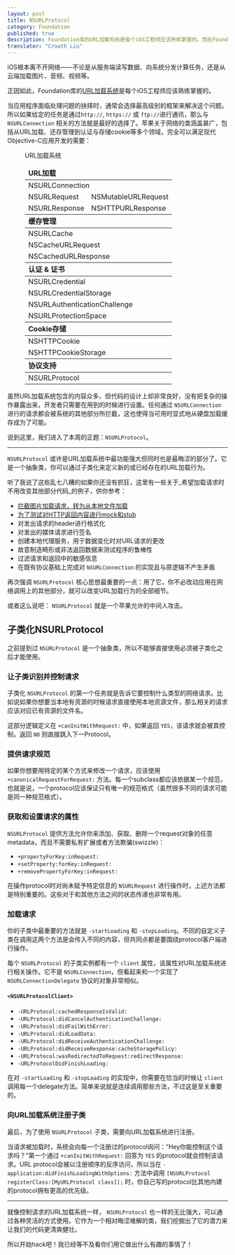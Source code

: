 ```yaml
---
layout: post
title: NSURLProtocol
category: Foundation
published: true
description: Foundation库的URL加载系统是每个iOS工程师应该熟练掌握的。而在Foundation库中所有与网络相关的类和接口中，NSURLProtocol或许是最黑科技的了。
translator: "Croath Liu"
---
```


iOS根本离不开网络——不论是从服务端读写数据、向系统分发计算任务，还是从云端加载图片、音频、视频等。

正因如此，Foundation库的[URL加载系统](https://developer.apple.com/library/mac/#documentation/Cocoa/Conceptual/URLLoadingSystem/URLLoadingSystem.html#//apple_ref/doc/uid/10000165i)是每个iOS工程师应该熟练掌握的。

当应用程序面临处理问题的抉择时，通常会选择最高级别的框架来解决这个问题。所以如果给定的任务是通过`http://`, `https://` 或 `ftp://`进行通讯，那么与 `NSURLConnection` 相关的方法就是最好的选择了。苹果关于网络的类涵盖甚广，包括从URL加载、还存管理到认证与存储cookie等多个领域，完全可以满足现代Objective-C应用开发的需要：

<figure id="url-loading-system">
  <figcaption>URL加载系统</figcaption>
  <table>
    <thead>
      <tr>
        <td colspan="2"><strong>URL加载</strong></td>
      </tr>
    </thead>
    <tbody>
      <tr>
        <td colspan="2">NSURLConnection</td>
      </tr>
      <tr>
        <td>NSURLRequest</td>
        <td>NSMutableURLRequest</td>
      </tr>
      <tr>
        <td>NSURLResponse</td>
        <td>NSHTTPURLResponse</td>
      </tr>
    </tbody>
    <thead>
      <tr>
        <td colspan="2"><strong>缓存管理</strong></td>
      </tr>
    </thead>
    <tbody>
      <tr>
        <td colspan="2">NSURLCache</td>
      </tr>
      <tr>
        <td colspan="2">NSCacheURLRequest</td>
      </tr>
      <tr>
        <td colspan="2">NSCachedURLResponse</td>
      </tr>
    </tbody>
    <thead>
      <tr>
        <td colspan="2"><strong>认证 &amp; 证书</strong></td>
      </tr>
    </thead>
    <tbody>
      <tr>
        <td colspan="2">NSURLCredential</td>
      </tr>
      <tr>
        <td colspan="2">NSURLCredentialStorage</td>
      </tr>
      <tr>
        <td colspan="2">NSURLAuthenticationChallenge</td>
      </tr>
      <tr>
        <td colspan="2">NSURLProtectionSpace</td>
      </tr>
    </tbody>
    <thead>
      <tr>
        <td colspan="2"><strong>Cookie存储</strong></td>
      </tr>
    </thead>
    <tbody>
      <tr>
        <td colspan="2">NSHTTPCookie</td>
      </tr>
      <tr>
        <td colspan="2">NSHTTPCookieStorage</td>
      </tr>
    </tbody>
    <thead>
      <tr>
        <td colspan="2"><strong>协议支持</strong></td>
      </tr>
    </thead>
    <tbody>
      <tr>
        <td colspan="2">NSURLProtocol</td>
      </tr>
    </tbody>
  </table>
</figure>

虽然URL加载系统包含的内容众多，但代码的设计上却非常良好，没有把复杂的操作暴露出来，开发者只需要在用到的时候进行设置。任何通过 `NSURLConnection` 进行的请求都会被系统的其他部分所拦截，这也使得当可用时显式地从硬盘加载缓存成为了可能。

说到这里，我们进入了本周的正题：`NSURLProtocol`。

---

`NSURLProtocol` 或许是URL加载系统中最功能强大但同时也是最晦涩的部分了。它是一个抽象类，你可以通过子类化来定义新的或已经存在的URL加载行为。

听了我说了这些乱七八糟的如果你还没有抓狂，这里有一些关于_希望加载请求时不用改变其他部分代码_的例子，供你参考：

- [拦截图片加载请求，转为从本地文件加载](http://stackoverflow.com/questions/5572258/ios-webview-remote-html-with-local-image-files)
- [为了测试对HTTP返回内容进行mock和stub](http://www.infinite-loop.dk/blog/2011/09/using-nsurlprotocol-for-injecting-test-data/)
- 对发出请求的header进行格式化
- 对发出的媒体请求进行签名
- 创建本地代理服务，用于数据变化时对URL请求的更改
- 故意制造畸形或非法返回数据来测试程序的鲁棒性
- 过滤请求和返回中的敏感信息
- 在既有协议基础上完成对 `NSURLConnection` 的实现且与原逻辑不产生矛盾

再次强调 `NSURLProtocol` 核心思想最重要的一点：用了它，你不必改动应用在网络调用上的其他部分，就可以改变URL加载行为的全部细节。

或者这么说吧： `NSURLProtocol` 就是一个苹果允许的中间人攻击。

## 子类化NSURLProtocol

之前提到过 `NSURLProtocol` 是一个抽象类，所以不能够直接使用必须被子类化之后才能使用。

### 让子类识别并控制请求

子类化 `NSURLProtocol` 的第一个任务就是告诉它要控制什么类型的网络请求。比如说如果你想要当本地有资源的时候请求直接使用本地资源文件，那么相关的请求应该对应已有资源的文件名。

这部分逻辑定义在 `+canInitWithRequest:` 中，如果返回 `YES`，该请求就会被其控制。返回 `NO` 则直接跳入下一Protocol。

### 提供请求规范

如果你想要用特定的某个方式来修改一个请求，应该使用 `+canonicalRequestForRequest:` 方法。每一个subclass都应该依据某一个规范，也就是说，一个protocol应该保证只有唯一的规范格式（虽然很多不同的请求可能是同一种规范格式）。

### 获取和设置请求的属性

`NSURLProtocol` 提供方法允许你来添加、获取、删除一个request对象的任意metadata，而且不需要私有扩展或者方法欺骗(swizzle)：

- `+propertyForKey:inRequest:`
- `+setProperty:forKey:inRequest:`
- `+removePropertyForKey:inRequest:`

在操作protocol时对尚未赋予特定信息的 `NSURLRequest` 进行操作时，上述方法都是特别重要的。这些对于和其他方法之间的状态传递也非常有用。

### 加载请求

你的子类中最重要的方法就是 `-startLoading` 和 `-stopLoading`。不同的自定义子类在调用这两个方法是会传入不同的内容，但共同点都是要围绕protocol客户端进行操作。

每个 `NSURLProtocol` 的子类实例都有一个 `client` 属性，该属性对URL加载系统进行相关操作。它不是 `NSURLConnection`，但看起来和一个实现了 `NSURLConnectionDelegate` 协议的对象非常相似。

#### `<NSURLProtocolClient>`

* `-URLProtocol:cachedResponseIsValid:`
* `-URLProtocol:didCancelAuthenticationChallenge:`
* `-URLProtocol:didFailWithError:`
* `-URLProtocol:didLoadData:`
* `-URLProtocol:didReceiveAuthenticationChallenge:`
* `-URLProtocol:didReceiveResponse:cacheStoragePolicy:`
* `-URLProtocol:wasRedirectedToRequest:redirectResponse:`
* `-URLProtocolDidFinishLoading:`

在对 `-startLoading` 和 `-stopLoading` 的实现中，你需要在恰当的时候让 `client` 调用每一个delegate方法。简单来说就是连续调用那些方法，不过这是至关重要的。

### 向URL加载系统注册子类

最后，为了使用 `NSURLProtocol` 子类，需要向URL加载系统进行注册。

当请求被加载时，系统会向每一个注册过的protocol询问：“Hey你能控制这个请求吗？”第一个通过 `+canInitWithRequest:` 回答为 `YES` 的protocol就会控制该请求。URL protocol会被以注册顺序的反序访问，所以当在 `-application:didFinishLoadingWithOptions:` 方法中调用 `[NSURLProtocol registerClass:[MyURLProtocol class]];` 时，你自己写的protocol比其他内建的protocol拥有更高的优先级。

---

就像控制请求的URL加载系统一样， `NSURLProtocol` 也一样的无比强大，可以通过各种灵活的方式使用。它作为一个相对晦涩难解的类，我们挖掘出了它的潜力来让我们的代码更清爽健壮。

所以开始hack吧！我已经等不及看你们用它做出什么有趣的事情了！
